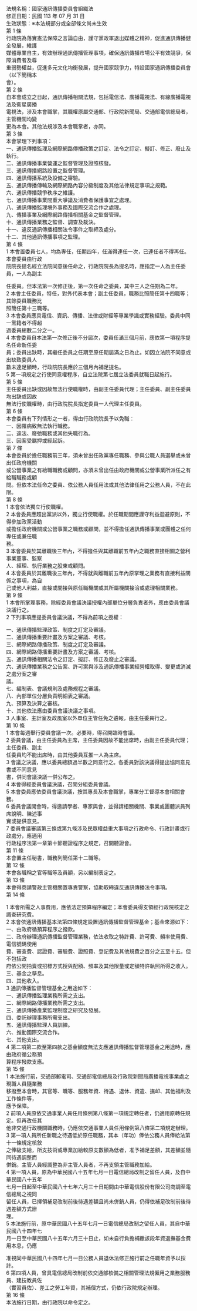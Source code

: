法規名稱：國家通訊傳播委員會組織法  
修正日期：民國 113 年 07 月 31 日  
生效狀態：※本法規部分或全部條文尚未生效  
第 1 條  
行政院為落實憲法保障之言論自由，謹守黨政軍退出媒體之精神，促進通訊傳播健全發展，維護  
媒體專業自主，有效辦理通訊傳播管理事項，確保通訊傳播市場公平有效競爭，保障消費者及尊  
重弱勢權益，促進多元文化均衡發展，提升國家競爭力，特設國家通訊傳播委員會（以下簡稱本  
會）。  
第 2 條  
自本會成立之日起，通訊傳播相關法規，包括電信法、廣播電視法、有線廣播電視法及衛星廣播  
電視法，涉及本會職掌，其職權原屬交通部、行政院新聞局、交通部電信總局者，主管機關均變  
更為本會。其他法規涉及本會職掌者，亦同。  
第 3 條  
本會掌理下列事項：  
一、通訊傳播監理及網際網路傳播政策之訂定、法令之訂定、擬訂、修正、廢止及執行。  
二、通訊傳播事業營運之監督管理及證照核發。  
三、通訊傳播網路設置之監督管理。  
四、通訊傳播系統及設備之審驗。  
五、通訊傳播傳輸及網際網路內容分級制度及其他法律規定事項之規範。  
六、通訊傳播競爭秩序之維護。  
七、通訊傳播事業間重大爭議及消費者保護事宜之處理。  
八、通訊傳播監理境外事務及國際交流合作之處理。  
九、傳播事業及網際網路傳播相關基金之監督管理。  
十、通訊傳播業務之監督、調查及裁決。  
十一、違反通訊傳播相關法令事件之取締及處分。  
十二、其他通訊傳播事項之監理。  
第 4 條  
1 本會置委員七人，均為專任，任期四年，任滿得連任一次，已連任者不得再任。本會委員由行政  
院院長提名經立法院同意後任命之，行政院院長為提名時，應指定一人為主任委員，一人為副主  


任委員。但本法第一次修正後，第一次任命之委員，其中三人之任期為二年。  
2 本會主任委員，特任，對外代表本會；副主任委員，職務比照簡任第十四職等；其餘委員職務比  
照簡任第十三職等。  
3 本會委員應具電信、資訊、傳播、法律或財經等專業學識或實務經驗。委員中同一黨籍者不得超  
過委員總數二分之一。  
4 本會委員自本法第一次修正後不分屆次，委員任滿三個月前，應依第一項程序提名任命新任委  
員；委員出缺時，其繼任委員之任期至原任期屆滿之日為止。如因立法院不同意或出缺致委員人  
數未達足額時，行政院院長應於三個月內補足提名。  
5 第一項規定之行使同意權程序，自立法院第七屆立法委員就職日起施行。  
第 5 條  
主任委員出缺或因故無法行使職權時，由副主任委員代理；主任委員、副主任委員均出缺或因故  
無法行使職權時，由行政院院長指定委員一人代理主任委員。  
第 6 條  
本會委員有下列情形之一者，得由行政院院長予以免職：  
一、因罹病致無法執行職務。  
二、違法、廢弛職務或其他失職行為。  
三、因案受羈押或經起訴。  
第 7 條  
本會委員於擔任職務前三年，須未曾出任政黨專任職務、參與公職人員選舉或未曾出任政府機關  
或公營事業之有給職職務或顧問，亦須未曾出任由政府機關或公營事業所派任之有給職職務或顧  
問。但依本法任命之委員、依公務人員任用法或其他法律任用之公務人員，不在此限。  
第 8 條  
1 本會依法獨立行使職權。  
2 本會委員應超出黨派以外，獨立行使職權。於任職期間應謹守利益迴避原則，不得參加政黨活動  
或擔任政府機關或公營事業之職務或顧問，並不得擔任通訊傳播事業或團體之任何專任或兼任職  
務。  
3 本會委員於其離職後三年內，不得擔任與其離職前五年內之職務直接相關之營利事業董事、監察  
人、經理、執行業務之股東或顧問。  
4 本會委員於其離職後三年內，不得就與離職前五年內原掌理之業務有直接利益關係之事項，為自  
己或他人利益，直接或間接與原任職機關或其所屬機關接洽或處理相關業務。  
第 9 條  
1 本會所掌理事務，除經委員會議決議授權內部單位分層負責者外，應由委員會議決議行之。  
2 下列事項應提委員會議決議，不得為前項之授權：  


一、通訊傳播監理政策、制度之訂定及審議。  
二、通訊傳播重要計畫及方案之審議、考核。  
三、網際網路傳播政策、制度之訂定及審議。  
四、網際網路傳播重要計畫及方案之審議、考核。  
五、通訊傳播相關法令之訂定、擬訂、修正及廢止之審議。  
六、通訊傳播業務之公告案、許可案與涉及通訊傳播事業經營權取得、變更或消滅之處分案之審  
議。  
七、編制表、會議規則及處務規程之審議。  
八、內部單位分層負責明細表之審議。  
九、預算及決算之審核。  
十、其他依法應由委員會議決議之事項。  
3 人事室、主計室及政風室以外單位主管任免之遴報，由主任委員行之。  
第 10 條  
1 本會每週舉行委員會議一次。必要時，得召開臨時會議。  
2 委員會議，由主任委員為主席，主任委員因故不能出席時，由副主任委員代理；主任委員、副主  
任委員均不能出席時，由其他委員互推一人為主席。  
3 會議之決議，應以委員總額過半數之同意行之。各委員對該決議得提出協同意見書或不同意見  
書，併同會議決議一併公布之。  
4 本會得經委員會議決議，召開分組委員會議。  
5 本會委員應依委員會議決議，按其專長及本會職掌，專業分工督導本會相關會務。  
6 委員會議開會時，得邀請學者、專家與會，並得請相關機關、事業或團體派員列席說明、陳述事  
實或提供意見。  
7 委員會議審議第三條或第九條涉及民眾權益重大事項之行政命令、行政計畫或行政處分，應適用  
行政程序法第一章第十節聽證程序之規定，召開聽證會。  
第 11 條  
本會置主任秘書，職務列簡任第十二職等。  
第 12 條  
本會各職稱之官等職等及員額，另以編制表定之。  
第 13 條  
本會得商請警政主管機關置專責警察，協助取締違反通訊傳播法令事項。  
第 14 條  


1 本會所需之人事費用，應依法定預算程序編定；本會委員得支領經行政院核定之調查研究費。  
2 本會依通訊傳播基本法第四條規定設置通訊傳播監督管理基金；基金來源如下：  
一、由政府循預算程序之撥款。  
二、政府辦理通訊傳播監督管理業務，依法收取之特許費、許可費、頻率使用費、電信號碼使用  
費、審查費、認證費、審驗費、證照費、登記費及其他規費之百分之五至十五。但不包括政  
府依公開拍賣或招標方式授與配額、頻率及其他限量或定額特許執照所得之收入。  
三、基金之孳息。  
四、其他收入。  
3 通訊傳播監督管理基金之用途如下：  
一、通訊傳播監理業務所需之支出。  
二、網際網路傳播業務所需之支出。  
三、通訊傳播產業監理制度之研究及發展。  
四、委託辦理事務所需支出。  
五、通訊傳播監理人員訓練。  
六、推動國際交流合作。  
七、其他支出。  
4 第二項第二款至第四款之基金額度無法支應通訊傳播監督管理基金之用途時，應由政府循公務預  
算程序撥款支應。  
第 15 條  
1 本法施行前，交通部郵電司、交通部電信總局及行政院新聞局廣播電視事業處之現職人員隨業務  
移撥至本會時，其官等、職等、服務年資、待遇、退休、資遣、撫卹、其他福利及工作條件等，  
應予保障。  
2 前項人員原依交通事業人員任用條例第八條第一項規定轉任者，仍適用原轉任規定。但再改任其  
他非交通行政機關職務時，仍應依交通事業人員任用條例第八條第二項規定辦理。  
3 第一項人員所任新職之待遇低於原任職務，其本（年功）俸依公務人員俸給法第十一條規定核敘  
之俸級支給，所支技術或專業加給較原支數額為低者，准予補足差額，其差額並隨同待遇調整而  
併銷。主管人員經調整為非主管人員者，不再支領主管職務加給。  
4 第一項人員，原為中華民國八十五年七月一日電信總局改制之留任人員，及自中華民國八十五年  
七月一日起至中華民國八十七年六月三十日期間由中華電信股份有限公司商調至電信總局之視同  
留任人員，已擇領補足改制前後待遇差額且尚未併銷人員，仍得依補足改制前後待遇差額方式辦  
理。  
5 本法施行前，原中華民國八十五年七月一日電信總局改制之留任人員，其自中華民國八十四年七  
月一日至中華民國八十五年六月三十日止，如未自行負擔補繳該段年資退撫基金費用本息，仍應  


准視同中華民國八十四年七月一日公務人員退休法修正施行前之任職年資予以採計。  
6 第四項人員，曾具電信總局改制前依交通部核備之相關管理法規僱用之業務服務員、建技教員佐  
（實習員佐）、差工之勞工年資，其補償方式，仍依行政院規定辦理。  
第 16 條  
本法施行日期，由行政院以命令定之。  


